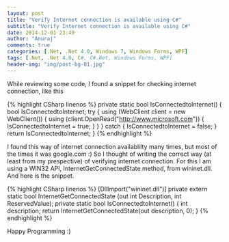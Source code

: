 ```yaml
---
layout: post
title: "Verify Internet connection is available using C#"
subtitle: "Verify Internet connection is available using C#"
date: 2014-12-01 23:49
author: "Anuraj"
comments: true
categories: [.Net, .Net 4.0, Windows 7, Windows Forms, WPF]
tags: [.Net, .Net 4.0, C#, C#.Net, Windows Forms, WPF]
header-img: "img/post-bg-01.jpg"
---
```

While reviewing some code, I found a snippet for checking internet connection, like this

{% highlight CSharp linenos %}
private static bool IsConnectedtoInternet()
{
	bool IsConnectedtoInternet;
	try
	{
		using (WebClient client = new WebClient())
		{
			using (client.OpenRead("http://www.microsoft.com"))
			{
				IsConnectedtoInternet = true;
			}
		}
	}
	catch
	{
		IsConnectedtoInternet = false;
	}
	return IsConnectedtoInternet;
}
{% endhighlight %}

I found this way of internet connection availablilty many times, but most of the times it was google.com :) So I thought of writing the correct way (at least from my prespective) of verifying internet connection. For this I am using a WIN32 API, InternetGetConnectedState method, from wininet.dll. And here is the snippet.

{% highlight CSharp linenos %}
[DllImport("wininet.dll")]
private extern static bool InternetGetConnectedState
    (out int Description, int ReservedValue);
private static bool IsConnectedtoInternet()
{
    int description;
    return InternetGetConnectedState(out description, 0);
}
{% endhighlight %}


Happy Programming :)
